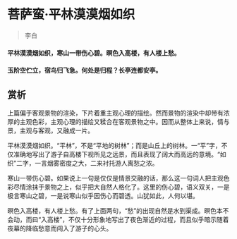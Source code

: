 # 菩萨蛮·平林漠漠烟如织

> 李白

#### 平林漠漠烟如织，寒山一带伤心碧。暝色入高楼，有人楼上愁。
#### 玉阶空伫立，宿鸟归飞急。何处是归程？长亭连都安亭。

## 赏析

上篇偏于客观景物的渲染，下片着重主观心理的描绘。然而景物的渲染中却带有浓厚的主观色彩，主观心理的描绘又糅合在客观景物之中。因而从整体上来说，情与景，主观与客观，又融成一片。

平林漠漠烟如织。“平林”，不是“平地的树林”；而是山丘上的树林。一“平”字，不仅准确地写出了游子自高楼下视所见之远景，而且表现了阔大而高远的意境。“如织”二字，一言烟雾密度之大，二来衬托游人离愁之浓。

寒山一带伤心碧。如果说上一句是仅仅是情景交融的话，那么这一句词人把主观色彩尽情涂抹于景物之上，似乎把大自然人格化了。这里的伤心碧，语义双关，一是极言寒山之碧，一是说寒山似乎因伤心而碧透。山犹如此，人何以堪。

暝色入高楼，有人楼上愁。有了上面两句，“愁”的出现自然是水到渠成。暝色本不会动，而曰“入高楼”，不仅十分形象地写出了夜色渐近的过程，而且似乎暗示随着夜幕的降临愁意而闯入了游子的心头。